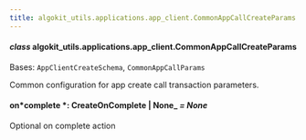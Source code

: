 ```yaml
---
title: algokit_utils.applications.app_client.CommonAppCallCreateParams
---
```


#### _class_ algokit_utils.applications.app_client.CommonAppCallCreateParams

Bases: `AppClientCreateSchema`, `CommonAppCallParams`

Common configuration for app create call transaction parameters.

#### on*complete *: CreateOnComplete | None\_ _= None_

Optional on complete action
